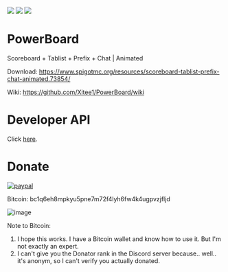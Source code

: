 [![](https://img.shields.io/github/downloads/Xitee1/PowerBoard/total?color=44be16&label=Downloads)]()
[![](https://img.shields.io/discord/800477577684844585?color=44be16&label=Discord)]()
[![](https://img.shields.io/github/v/release/Xitee1/PowerBoard?label=Release)]()


# PowerBoard
Scoreboard + Tablist + Prefix + Chat | Animated

Download: https://www.spigotmc.org/resources/scoreboard-tablist-prefix-chat-animated.73854/

Wiki: https://github.com/Xitee1/PowerBoard/wiki

# Developer API
Click [here](https://github.com/Xitee1/PowerBoard/wiki/How-to-use-the-API).

# Donate
[![paypal](https://www.paypalobjects.com/en_US/i/btn/btn_donateCC_LG.gif)](https://www.paypal.com/donate?hosted_button_id=6XBBMV2PAQT5S)


Bitcoin: bc1q6eh8mpkyu5pne7m72f4lyh6fw4k4ugpvzjfljd

![image](https://user-images.githubusercontent.com/59659167/147228233-1b2ed89c-f9ab-499a-862a-30a9520cd7c6.png)

Note to Bitcoin:
1. I hope this works. I have a Bitcoin wallet and know how to use it. But I'm not exactly an expert.
2. I can't give you the Donator rank in the Discord server because.. well.. it's anonym, so I can't verify you actually donated.
